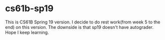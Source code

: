 # cs61b-sp19
This is CS61B Spring 19 version. I decide to do rest work(from week 5 to the end) on this version. The downside is that sp19 doesn't have autograder. Hope I keep learning.
